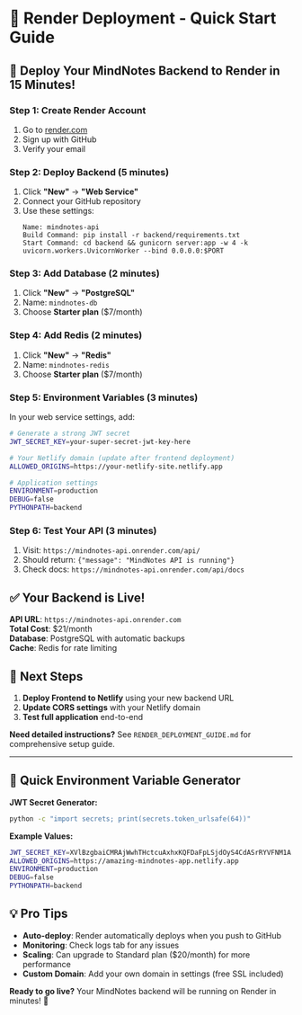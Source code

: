 # 🎯 Render Deployment - Quick Start Guide

## 🚀 Deploy Your MindNotes Backend to Render in 15 Minutes!

### Step 1: Create Render Account
1. Go to [render.com](https://render.com)
2. Sign up with GitHub
3. Verify your email

### Step 2: Deploy Backend (5 minutes)
1. Click **"New"** → **"Web Service"**
2. Connect your GitHub repository
3. Use these settings:
   ```
   Name: mindnotes-api
   Build Command: pip install -r backend/requirements.txt
   Start Command: cd backend && gunicorn server:app -w 4 -k uvicorn.workers.UvicornWorker --bind 0.0.0.0:$PORT
   ```

### Step 3: Add Database (2 minutes)
1. Click **"New"** → **"PostgreSQL"**
2. Name: `mindnotes-db`
3. Choose **Starter plan** ($7/month)

### Step 4: Add Redis (2 minutes)
1. Click **"New"** → **"Redis"**
2. Name: `mindnotes-redis`
3. Choose **Starter plan** ($7/month)

### Step 5: Environment Variables (3 minutes)
In your web service settings, add:
```bash
# Generate a strong JWT secret
JWT_SECRET_KEY=your-super-secret-jwt-key-here

# Your Netlify domain (update after frontend deployment)
ALLOWED_ORIGINS=https://your-netlify-site.netlify.app

# Application settings
ENVIRONMENT=production
DEBUG=false
PYTHONPATH=backend
```

### Step 6: Test Your API (3 minutes)
1. Visit: `https://mindnotes-api.onrender.com/api/`
2. Should return: `{"message": "MindNotes API is running"}`
3. Check docs: `https://mindnotes-api.onrender.com/api/docs`

## ✅ Your Backend is Live!

**API URL**: `https://mindnotes-api.onrender.com`  
**Total Cost**: $21/month  
**Database**: PostgreSQL with automatic backups  
**Cache**: Redis for rate limiting  

## 🎯 Next Steps

1. **Deploy Frontend to Netlify** using your new backend URL
2. **Update CORS settings** with your Netlify domain
3. **Test full application** end-to-end

**Need detailed instructions?** See `RENDER_DEPLOYMENT_GUIDE.md` for comprehensive setup guide.

---

## 🔧 Quick Environment Variable Generator

**JWT Secret Generator:**
```bash
python -c "import secrets; print(secrets.token_urlsafe(64))"
```

**Example Values:**
```bash
JWT_SECRET_KEY=XVlBzgbaiCMRAjWwhTHctcuAxhxKQFDaFpLSjdOyS4CdASrRYVFNM1A
ALLOWED_ORIGINS=https://amazing-mindnotes-app.netlify.app
ENVIRONMENT=production
DEBUG=false
PYTHONPATH=backend
```

## 💡 Pro Tips

- **Auto-deploy**: Render automatically deploys when you push to GitHub
- **Monitoring**: Check logs tab for any issues
- **Scaling**: Can upgrade to Standard plan ($20/month) for more performance
- **Custom Domain**: Add your own domain in settings (free SSL included)

**Ready to go live?** Your MindNotes backend will be running on Render in minutes! 🚀